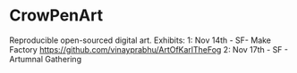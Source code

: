 # CrowPenArt
Reproducible open-sourced digital art. 
Exhibits:
1: Nov 14th - SF- Make Factory https://github.com/vinayprabhu/ArtOfKarlTheFog
2: Nov 17th - SF - Artumnal Gathering

